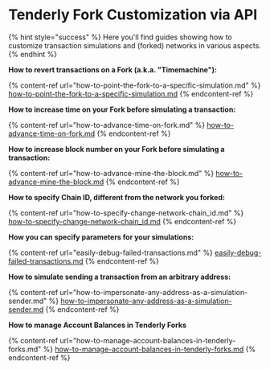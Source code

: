 # Tenderly Fork Customization via API

{% hint style="success" %}
Here you'll find guides showing how to customize transaction simulations and (forked) networks in various aspects.
{% endhint %}

**How to revert transactions on a Fork (a.k.a. "Timemachine"):**

{% content-ref url="how-to-point-the-fork-to-a-specific-simulation.md" %}
[how-to-point-the-fork-to-a-specific-simulation.md](how-to-point-the-fork-to-a-specific-simulation.md)
{% endcontent-ref %}

**How to increase time on your Fork before simulating a transaction:**

{% content-ref url="how-to-advance-time-on-fork.md" %}
[how-to-advance-time-on-fork.md](how-to-advance-time-on-fork.md)
{% endcontent-ref %}

**How to increase block number on your Fork before simulating a transaction:**

{% content-ref url="how-to-advance-mine-the-block.md" %}
[how-to-advance-mine-the-block.md](how-to-advance-mine-the-block.md)
{% endcontent-ref %}

**How to specify Chain ID, different from the network you forked:**

{% content-ref url="how-to-specify-change-network-chain_id.md" %}
[how-to-specify-change-network-chain\_id.md](how-to-specify-change-network-chain\_id.md)
{% endcontent-ref %}

**How you can specify parameters for your simulations:**

{% content-ref url="easily-debug-failed-transactions.md" %}
[easily-debug-failed-transactions.md](easily-debug-failed-transactions.md)
{% endcontent-ref %}

**How to simulate sending a transaction from an arbitrary address:**

{% content-ref url="how-to-impersonate-any-address-as-a-simulation-sender.md" %}
[how-to-impersonate-any-address-as-a-simulation-sender.md](how-to-impersonate-any-address-as-a-simulation-sender.md)
{% endcontent-ref %}

**How to manage Account Balances in Tenderly Forks**

{% content-ref url="how-to-manage-account-balances-in-tenderly-forks.md" %}
[how-to-manage-account-balances-in-tenderly-forks.md](how-to-manage-account-balances-in-tenderly-forks.md)
{% endcontent-ref %}
